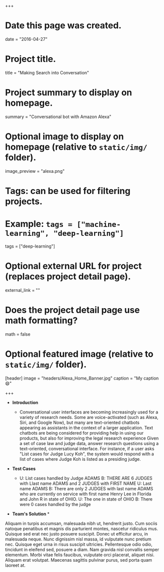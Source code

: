 +++
# Date this page was created.
date = "2016-04-27"

# Project title.
title = "Making Search into Conversation"

# Project summary to display on homepage.
summary = "Conversational bot with Amazon Alexa"

# Optional image to display on homepage (relative to `static/img/` folder).
image_preview = "alexa.png"

# Tags: can be used for filtering projects.
# Example: `tags = ["machine-learning", "deep-learning"]`
tags = ["deep-learning"]

# Optional external URL for project (replaces project detail page).
external_link = ""

# Does the project detail page use math formatting?
math = false

# Optional featured image (relative to `static/img/` folder).
[header]
image = "headers/Alexa_Home_Banner.jpg"
caption = "My caption :smile:"

+++

* **Introduction**
	* Conversational user interfaces are becoming increasingly used for a variety of research needs.
	Some are voice-activated (such as Alexa, Siri, and Google Now), but many are text-oriented chatbots appearing as assistants in the context of a larger application. Text chatbots are being considered for providing help in using our products, but also for improving the legal research experience
	Given a set of case law and judge data, answer research questions using a text-oriented, conversational interface.
	For instance, if a user asks "List cases for Judge Lucy Koh", the system would respond with a list of cases where Judge Koh is listed as a presiding judge.

* **Test Cases**
	* U: List cases handled by Judge ADAMS
	  B: THERE ARE 6 JUDGES with Llast name ADAMS and 2 JUDGES with FIRST NAME
	  U: Last name ADAMS
	  B: There are only 2 JUDGES with last name ADAMS who are currently on service with first name Henry Lee in Florida and John R in state of OHIO.
	  U: The one in state of OHIO
	  B: There were 0 cases handled by the judge


* **Team's Solution**
	* 

Aliquam in turpis accumsan, malesuada nibh ut, hendrerit justo. Cum sociis natoque penatibus et magnis dis parturient montes, nascetur ridiculus mus. Quisque sed erat nec justo posuere suscipit. Donec ut efficitur arcu, in malesuada neque. Nunc dignissim nisl massa, id vulputate nunc pretium nec. Quisque eget urna in risus suscipit ultricies. Pellentesque odio odio, tincidunt in eleifend sed, posuere a diam. Nam gravida nisl convallis semper elementum. Morbi vitae felis faucibus, vulputate orci placerat, aliquet nisi. Aliquam erat volutpat. Maecenas sagittis pulvinar purus, sed porta quam laoreet at.
